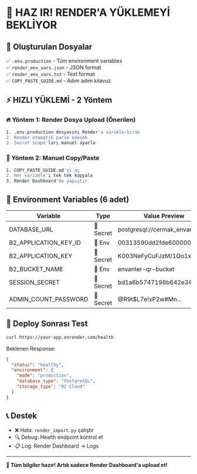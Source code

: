 # 🚀 HAZ IR! RENDER'A YÜKLEMEYİ BEKLİYOR

## 📂 Oluşturulan Dosyalar

✅ `.env.production` - Tüm environment variables  
✅ `render_env_vars.json` - JSON format  
✅ `render_env_vars.txt` - Text format  
✅ `COPY_PASTE_GUIDE.md` - Adım adım kılavuz  

## ⚡ HIZLI YÜKLEMİ - 2 Yöntem

### 🔥 Yöntem 1: Render Dosya Upload (Önerilen)
```bash
1. .env.production dosyasını Render'a sürükle-bırak
2. Render otomatik parse edecek
3. Secret scope'ları manuel ayarla
```

### 🔧 Yöntem 2: Manuel Copy/Paste  
```bash
1. COPY_PASTE_GUIDE.md'yi aç
2. Her variable'ı tek tek kopyala
3. Render Dashboard'da yapıştır
```

## 🎯 Environment Variables (6 adet)

| Variable | Type | Value Preview |
|----------|------|---------------|
| DATABASE_URL | 🔐 Secret | postgresql://cermak_envanter... |
| B2_APPLICATION_KEY_ID | 🔑 Env | 00313590dd2fde60000000004 |
| B2_APPLICATION_KEY | 🔐 Secret | K003NeFyCuFJzM/1Qo1x... |
| B2_BUCKET_NAME | 🔑 Env | envanter-qr-bucket |
| SESSION_SECRET | 🔐 Secret | bd1a6b5747198b642e34... |
| ADMIN_COUNT_PASSWORD | 🔐 Secret | @R9t$L7e!xP2w#Mn... |

## 🚀 Deploy Sonrası Test

```bash
curl https://your-app.onrender.com/health
```

Beklenen Response:
```json
{
  "status": "healthy", 
  "environment": {
    "mode": "production",
    "database_type": "PostgreSQL",
    "storage_type": "B2 Cloud"
  }
}
```

## 📞 Destek

- ❌ Hata: `render_import.py` çalıştır
- 🔍 Debug: Health endpoint kontrol et  
- 📋 Log: Render Dashboard → Logs

---
**🎉 Tüm bilgiler hazır! Artık sadece Render Dashboard'a upload et!**